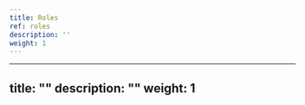 ```yaml
---
title: Roles
ref: roles
description: ''
weight: 1
---
```

---
title: ""
description: ""
weight: 1
---